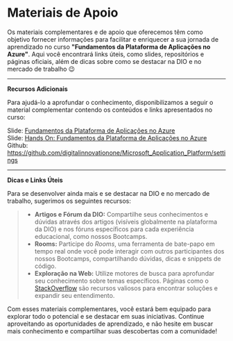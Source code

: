# **Materiais de Apoio**
 
Os materiais complementares e de apoio que oferecemos têm como objetivo fornecer informações para facilitar e enriquecer a sua jornada de aprendizado no curso **"Fundamentos da Plataforma de Aplicações no Azure"**. Aqui você encontrará links úteis, como slides, repositórios e páginas oficiais, além de dicas sobre como se destacar na DIO e no mercado de trabalho 😉

---

**Recursos Adicionais** 
   
Para ajudá-lo a aprofundar o conhecimento, disponibilizamos a seguir o material complementar contendo os conteúdos e links apresentados no curso:

Slide: [Fundamentos da Plataforma de Aplicações no Azure](https://hermes.dio.me/files/assets/39550cf9-4530-4f4f-8ee5-c2a7dbb4bfc8.pptx)  
Slide: [Hands On: Fundamentos da Plataforma de Aplicações no Azure](https://web.dio.me/track/microsoft-50-anos-computacao-em-nuvem-com-azure/course/fundamentos-da-plataforma-de-aplicacoes-no-azure/learning/hermes.dio.me/files/assets/4c2ede40-ce58-46dd-9f08-100801891e88.pptx)  
Github: https://github.com/digitalinnovationone/Microsoft_Application_Platform/settings  

---

**Dicas e Links Úteis**  

Para se desenvolver ainda mais e se destacar na DIO e no mercado de trabalho, sugerimos os seguintes recursos:
 
> - **Artigos e Fórum da DIO:** Compartilhe seus conhecimentos e dúvidas através dos artigos (visíveis globalmente na plataforma da DIO) e nos fóruns específicos para cada experiência educacional, como nossos Bootcamps.
> - **Rooms:** Participe do *Rooms*, uma ferramenta de bate-papo em tempo real onde você pode interagir com outros participantes dos nossos Bootcamps, compartilhando dúvidas, dicas e snippets de código.
> - **Exploração na Web:** Utilize motores de busca para aprofundar seu conhecimento sobre temas específicos. Páginas como o [StackOverflow](https://stackoverflow.com/) são recursos valiosos para encontrar soluções e expandir seu entendimento.
  
Com esses materiais complementares, você estará bem equipado para explorar todo o potencial e se destacar em suas iniciativas. Continue aproveitando as oportunidades de aprendizado, e não hesite em buscar mais conhecimento e compartilhar suas descobertas com a comunidade!